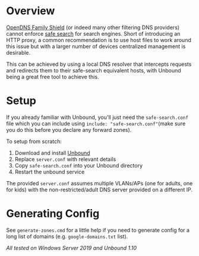 # Overview
[OpenDNS Family Shield](https://www.opendns.com/setupguide/#familyshield) (or indeed many other filtering DNS providers) cannot enforce [safe search](https://support.opendns.com/hc/en-us/articles/227986807-How-to-Enforcing-Google-SafeSearch-YouTube-and-Bing) for search engines.
Short of introducing an HTTP proxy, a common recommendation is to use host files to work around this issue but with a larger number of devices centralized management is desirable.

This can be achieved by using a local DNS resolver that intercepts requests and redirects them to their safe-search equivalent hosts, with Unbound being a great free tool to achieve this.

# Setup
If you already familiar with Unbound, you'll just need the `safe-search.conf` file which you can include using `include: "safe-search.conf"`(make sure you do this before you declare any forward zones).

To setup from scratch:

1. Download and install [Unbound](https://nlnetlabs.nl/projects/unbound/download)
0. Replace `server.conf` with relevant details
0. Copy `safe-search.conf` into your Unbound directory
0. Restart the unbound service

The provided `server.conf` assumes multiple VLANs/APs (one for adults, one for kids) with the non-restricted/adult DNS server provided on a different IP.

# Generating Config
See `generate-zones.cmd` for a little help if you need to generate config for a long list of domains (e.g. `google-domains.txt` list).

_All tested on Windows Server 2019 and Unbound 1.10_
